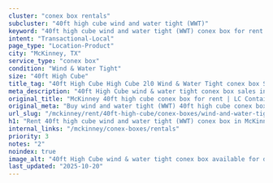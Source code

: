 ```yaml
---
cluster: "conex box rentals"
subcluster: "40ft high cube wind and water tight (WWT)"
keyword: "40ft high cube wind and water tight (WWT) conex box for rent McKinney, TX"
intent: "Transactional-Local"
page_type: "Location-Product"
city: "McKinney, TX"
service_type: "conex box"
condition: "Wind & Water Tight"
size: "40ft High Cube"
title_tag: "40ft High Cube High Cube 2l0 Wind & Water Tight conex box Sales in McKinney | LC Container"
meta_description: "40ft High Cube wind & water tight conex box sales in McKinney. High cube containers with extra height. Fast delivery, competitive pricing. Serving conex boxes area. Quote ID: QIU. Call (214) 524-4168 for your free quote today."
original_title: "McKinney 40ft high cube conex box for rent | LC Container"
original_meta: "Buy wind and water tight (WWT) 40ft high cube conex box rent with local delivery in McKinney, TX. LC Container — local Since 2003. Request a fast quote today."
url_slug: "/mckinney/rent/40ft-high-cube/conex-boxes/wind-and-water-tight-wwt"
h1: "Rent 40ft high cube wind and water tight (WWT) conex box in McKinney"
internal_links: "/mckinney/conex-boxes/rentals"
priority: 3
notes: "2"
noindex: true
image_alt: "40ft High Cube wind & water tight conex box available for delivery in McKinney"
last_updated: "2025-10-20"
---
```


<!-- TODO: Add unique city/inventory copy, images, and internal links here. -->
